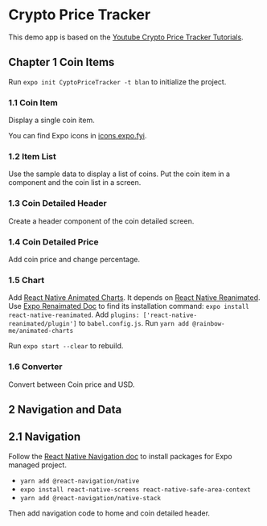 # Crypto Price Tracker

This demo app is based on the [Youtube Crypto Price Tracker Tutorials](https://www.youtube.com/playlist?list=PLY3ncAV1dSVDcxSwME2axkJmu5lcJqW0t).

## Chapter 1 Coin Items

Run `expo init CyptoPriceTracker -t blan` to initialize the project.

### 1.1 Coin Item

Display a single coin item.

You can find Expo icons in [icons.expo.fyi](https://icons.expo.fyi/).

### 1.2 Item List

Use the sample data to display a list of coins. Put the coin item in a component and the coin list in a screen.

### 1.3 Coin Detailed Header

Create a header component of the coin detailed screen.

### 1.4 Coin Detailed Price

Add coin price and change percentage.

### 1.5 Chart

Add [React Native Animated Charts](https://github.com/rainbow-me/react-native-animated-charts). It depends on [React Native Reanimated](https://docs.swmansion.com/react-native-reanimated/). Use [Expo Renaimated Doc](https://docs.expo.dev/versions/latest/sdk/reanimated/) to find its installation command: `expo install react-native-reanimated`. Add `plugins: ['react-native-reanimated/plugin']` to `babel.config.js`. Run `yarn add @rainbow-me/animated-charts`

Run `expo start --clear` to rebuild.

### 1.6 Converter

Convert between Coin price and USD.

## 2 Navigation and Data

## 2.1 Navigation

Follow the [React Native Navigation doc](https://reactnavigation.org/docs/getting-started/) to install packages for Expo managed project.

- `yarn add @react-navigation/native`
- `expo install react-native-screens react-native-safe-area-context`
- `yarn add @react-navigation/native-stack`

Then add navigation code to home and coin detailed header.
